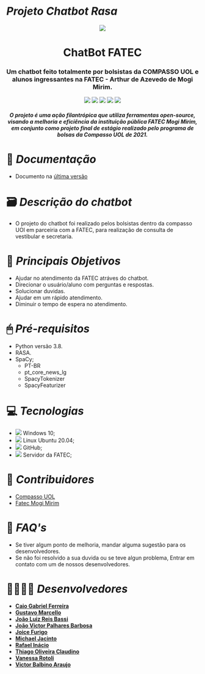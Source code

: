 # ***Projeto Chatbot Rasa***
<p align="center"><img src = "https://user-images.githubusercontent.com/26391241/125329604-140e4100-e31c-11eb-9c89-efd2942328c6.jpg"></p>

<h1 align="center">ChatBot FATEC</h1>

<h3 align="center">
Um chatbot feito totalmente por bolsistas da COMPASSO UOL e alunos ingressantes na FATEC - Arthur de Azevedo de Mogi Mirim.

</h3>

<p align="center">
<img src = https://img.shields.io/badge/RASA-Chatbot-blueviolet>
<img src = https://img.shields.io/badge/NLP-Machine%20learning-blue>
<img src = https://img.shields.io/badge/SpaCy-PT--BR-red>
<img src = https://img.shields.io/badge/Inteligência_Artificial-Tecnologia-yellow>
<img src = https://img.shields.io/badge/Python-Linguagem%20-brightgreen>
</p>

<h4 align="center">
  <i>
    O projeto é uma ação filantrópica que utiliza ferramentas open-source, visando a melhoria e eficiência da instituição pública FATEC Mogi Mirim, em conjunto como projeto final de estágio realizado pelo programa de bolsas da Compasso UOL de 2021.
  </i>
</h4>

# 📁 ***Documentação***
- Documento na [última versão](https://github.com/GustavoMarcello/ChatBot_FatecMM/blob/main/Documentação%20Chatbot%20FATEC.pdf)

# 🗃 ***Descrição do chatbot***

- O projeto do chatbot foi realizado pelos bolsistas dentro da compasso UOl em parceiria com a FATEC, para realização de consulta de vestibular e secretaria.

# 📌 ***Principais Objetivos***

* Ajudar no atendimento da FATEC atráves do chatbot.
* Direcionar o usuário/aluno com perguntas e respostas.
* Solucionar duvidas.
* Ajudar em um rápido atendimento.
* Diminuir o tempo de espera no atendimento. 

# 🖱 ***Pré-requisitos***
- Python versão 3.8.
- RASA.
- SpaCy;
  - PT-BR
  - pt_core_news_lg
  - SpacyTokenizer
  - SpacyFeaturizer

# 💻 ***Tecnologias***
- <img src="https://img.icons8.com/color/16/000000/windows-client.png"/> Windows 10;
- <img src="https://img.icons8.com/color/16/000000/linux.png"/> Linux Ubuntu 20.04;
- <img src="https://img.icons8.com/ios-filled/16/000000/github.png"/> GitHub;
- <img src="https://img.icons8.com/ios/16/000000/server.png"/> Servidor da FATEC;

# 🎒 ***Contribuidores***

* [Compasso UOL](https://www.linkedin.com/company/compasso-uol/mycompany/)
* [Fatec Mogi Mirim](https://www.linkedin.com/school/fatec163/)

# 📧 ***FAQ's***

* Se tiver algum ponto de melhoria, mandar alguma sugestão para os desenvolvedores.
* Se não foi resolvido a sua duvida ou se teve algun problema, Entrar em contato com um de nossos desenvolvedores.

# 👩‍💻👨‍💻 ***Desenvolvedores***

- <b>[Caio Gabriel Ferreira](https://www.linkedin.com/in/caio-gferreira/)</b>
- <b>[Gustavo Marcello](https://www.linkedin.com/in/gustavo-goetze-marcello-66275715a/)</b>
- <b>[João Luiz Reis Bassi](https://www.linkedin.com/in/joão-bassi-6921821b1/)</b>
- <b>[João Victor Palhares Barbosa](https://www.linkedin.com/in/vicpb/)</b>
- <b>[Joice Furigo](https://www.linkedin.com/in/joice-gon%C3%A7alves-furigo-498a06204/)</b>
- <b>[Michael Jacinto](https://www.linkedin.com/in/michael-henrique-jacinto-01a188136/)</b>
- <b>[Rafael Inácio](https://www.linkedin.com/in/rafaelinacioo/)</b>
- <b>[Thiago Oliveira Claudino](https://www.linkedin.com/in/thiago-oliveira-271901100/)</b>
- <b>[Vanessa Rotoli](https://www.linkedin.com/in/vanessa-rotoli-5a68a0125/)</b>
- <b>[Victor Balbino Araujo](https://www.linkedin.com/in/victor-balbino-156b81208/)</b>
